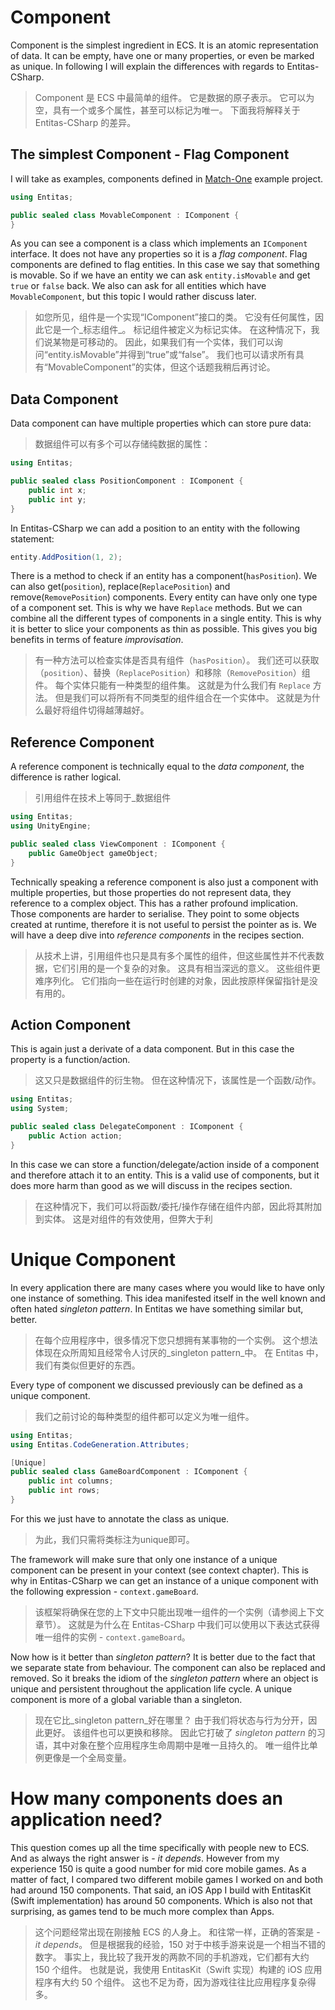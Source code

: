 # Component
Component is the simplest ingredient in ECS. It is an atomic representation of data. It can be empty, have one or many properties, or even be marked as unique. In following I will explain the differences with regards to Entitas-CSharp.

>Component 是 ECS 中最简单的组件。 它是数据的原子表示。 它可以为空，具有一个或多个属性，甚至可以标记为唯一。 下面我将解释关于 Entitas-CSharp 的差异。

## The simplest Component - Flag Component
I will take as examples, components defined in [Match-One](https://github.com/sschmid/Match-One) example project.

```csharp
using Entitas;

public sealed class MovableComponent : IComponent {
}
```

As you can see a component is a class which implements an `IComponent` interface. It does not have any properties so it is a _flag component_. Flag components are defined to flag entities. In this case we say that something is movable. So if we have an entity we can ask `entity.isMovable` and get `true` or `false` back. We also can ask for all entities which have `MovableComponent`, but this topic I would rather discuss later.

>如您所见，组件是一个实现“IComponent”接口的类。 它没有任何属性，因此它是一个_标志组件_。 标记组件被定义为标记实体。 在这种情况下，我们说某物是可移动的。 因此，如果我们有一个实体，我们可以询问“entity.isMovable”并得到“true”或“false”。 我们也可以请求所有具有“MovableComponent”的实体，但这个话题我稍后再讨论。

## Data Component
Data component can have multiple properties which can store pure data:

>数据组件可以有多个可以存储纯数据的属性：

```csharp
using Entitas;

public sealed class PositionComponent : IComponent {
    public int x;
    public int y;
}
```

In Entitas-CSharp we can add a position to an entity with the following statement:
```csharp
entity.AddPosition(1, 2);
```

There is a method to check if an entity has a component(`hasPosition`). We can also get(`position`), replace(`ReplacePosition`) and remove(`RemovePosition`) components. Every entity can have only one type of a component set. This is why we have `Replace` methods. But we can combine all the different types of components in a single entity. This is why it is better to slice your components as thin as possible. This gives you big benefits in terms of feature _improvisation_.

>有一种方法可以检查实体是否具有组件（`hasPosition`）。 我们还可以获取（`position`）、替换（`ReplacePosition`）和移除（`RemovePosition`）组件。 每个实体只能有一种类型的组件集。 这就是为什么我们有 `Replace` 方法。 但是我们可以将所有不同类型的组件组合在一个实体中。 这就是为什么最好将组件切得越薄越好。

## Reference Component
A reference component is technically equal to the _data component_, the difference is rather logical.

>引用组件在技术上等同于_数据组件
>
```csharp
using Entitas;
using UnityEngine;

public sealed class ViewComponent : IComponent {
    public GameObject gameObject;
}
```

Technically speaking a reference component is also just a component with multiple properties, but those properties do not represent data, they reference to a complex object. This has a rather profound implication. Those components are harder to serialise. They point to some objects created at runtime, therefore it is not useful to persist the pointer as is. We will have a deep dive into _reference components_ in the recipes section.

>从技术上讲，引用组件也只是具有多个属性的组件，但这些属性并不代表数据，它们引用的是一个复杂的对象。 这具有相当深远的意义。 这些组件更难序列化。 它们指向一些在运行时创建的对象，因此按原样保留指针是没有用的。 

## Action Component
This is again just a derivate of a data component. But in this case the property is a function/action.

>这又只是数据组件的衍生物。 但在这种情况下，该属性是一个函数/动作。

```csharp
using Entitas;
using System;

public sealed class DelegateComponent : IComponent {
    public Action action;
}
```

In this case we can store a function/delegate/action inside of a component and therefore attach it to an entity. This is a valid use of components, but it does more harm than good as we will discuss in the recipes section.

>在这种情况下，我们可以将函数/委托/操作存储在组件内部，因此将其附加到实体。 这是对组件的有效使用，但弊大于利

# Unique Component
In every application there are many cases where you would like to have only one instance of something. This idea manifested itself in the well known and often hated _singleton pattern_. In Entitas we have something similar but, better.

>在每个应用程序中，很多情况下您只想拥有某事物的一个实例。 这个想法体现在众所周知且经常令人讨厌的_singleton pattern_中。 在 Entitas 中，我们有类似但更好的东西。

Every type of component we discussed previously can be defined as a unique component.

>我们之前讨论的每种类型的组件都可以定义为唯一组件。

```csharp
using Entitas;
using Entitas.CodeGeneration.Attributes;

[Unique]
public sealed class GameBoardComponent : IComponent {
    public int columns;
    public int rows;
}
```

For this we just have to annotate the class as unique.

>为此，我们只需将类标注为unique即可。

The framework will make sure that only one instance of a unique component can be present in your context (see context chapter). This is why in Entitas-CSharp we can get an instance of a unique component with the following expression - `context.gameBoard`.

>该框架将确保在您的上下文中只能出现唯一组件的一个实例（请参阅上下文章节）。 这就是为什么在 Entitas-CSharp 中我们可以使用以下表达式获得唯一组件的实例 - `context.gameBoard`。

Now how is it better than _singleton pattern_? It is better due to the fact that we separate state from behaviour. The component can also be replaced and removed. So it breaks the idiom of the _singleton pattern_ where an object is unique and persistent throughout the application life cycle. A unique component is more of a global variable than a singleton.

>现在它比_singleton pattern_好在哪里？ 由于我们将状态与行为分开，因此更好。 该组件也可以更换和移除。 因此它打破了 _singleton pattern_ 的习语，其中对象在整个应用程序生命周期中是唯一且持久的。 唯一组件比单例更像是一个全局变量。

# How many components does an application need?
This question comes up all the time specifically with people new to ECS. And as always the right answer is - _it depends_. However from my experience 150 is quite a good number for mid core mobile games. As a matter of fact, I compared two different mobile games I worked on and both had around 150 components. That said, an iOS App I build with EntitasKit (Swift implementation) has around 50 components. Which is also not that surprising, as games tend to be much more complex than Apps.

>这个问题经常出现在刚接触 ECS 的人身上。 和往常一样，正确的答案是 - _it depends_。 但是根据我的经验，150 对于中核手游来说是一个相当不错的数字。 事实上，我比较了我开发的两款不同的手机游戏，它们都有大约 150 个组件。 也就是说，我使用 EntitasKit（Swift 实现）构建的 iOS 应用程序有大约 50 个组件。 这也不足为奇，因为游戏往往比应用程序复杂得多。

